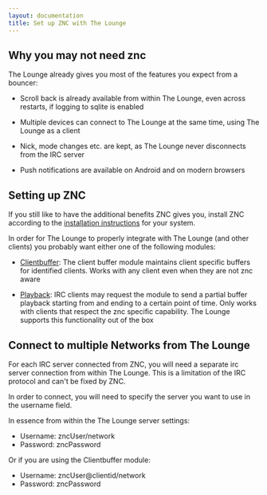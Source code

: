 ```yaml
---
layout: documentation
title: Set up ZNC with The Lounge
---
```


## Why you may not need znc
The Lounge already gives you most of the features you expect from a bouncer:

- Scroll back is already available from within The Lounge, even across restarts, if logging to sqlite is enabled

- Multiple devices can connect to The Lounge at the same time, using The Lounge as a client

- Nick, mode changes etc. are kept, as The Lounge never disconnects from the IRC server

- Push notifications are available on Android and on modern browsers

## Setting up ZNC
If you still like to have the additional benefits ZNC gives you, install ZNC according to the [installation instructions](https://wiki.ZNC.in/Installation) for your system.

In order for The Lounge to properly integrate with The Lounge (and other clients) you probably want either one of the following modules:

 - [Clientbuffer](https://wiki.znc.in/Clientbuffer): The client buffer module maintains client specific buffers for identified clients. Works with any client even when they are not znc aware

 - [Playback](https://wiki.znc.in/Playback): IRC clients may request the module to send a partial buffer playback starting from and ending to a certain point of time. Only works with clients that respect the znc specific capability. The Lounge supports this functionality out of the box

## Connect to multiple Networks from The Lounge
For each IRC server connected from ZNC, you will need a separate irc server connection from within The Lounge.
This is a limitation of the IRC protocol and can't be fixed by ZNC.

In order to connect, you will need to specify the server you want to use in the username field.

In essence from within the The Lounge server settings:
 - Username: zncUser/network
 - Password: zncPassword

Or if you are using the Clientbuffer module:
 - Username: zncUser@clientid/network
 - Password: zncPassword
